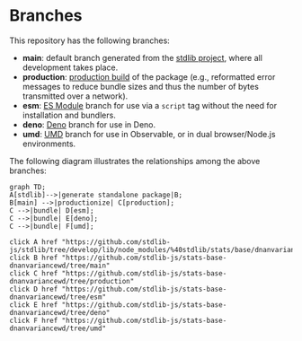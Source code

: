 <!--

@license Apache-2.0

Copyright (c) 2022 The Stdlib Authors.

Licensed under the Apache License, Version 2.0 (the "License");
you may not use this file except in compliance with the License.
You may obtain a copy of the License at

    http://www.apache.org/licenses/LICENSE-2.0

Unless required by applicable law or agreed to in writing, software
distributed under the License is distributed on an "AS IS" BASIS,
WITHOUT WARRANTIES OR CONDITIONS OF ANY KIND, either express or implied.
See the License for the specific language governing permissions and
limitations under the License.

-->

# Branches

This repository has the following branches:

-   **main**: default branch generated from the [stdlib project][stdlib-url], where all development takes place.
-   **production**: [production build][production-url] of the package (e.g., reformatted error messages to reduce bundle sizes and thus the number of bytes transmitted over a network).
-   **esm**: [ES Module][esm-url] branch for use via a `script` tag without the need for installation and bundlers.
-   **deno**: [Deno][deno-url] branch for use in Deno.
-   **umd**: [UMD][umd-url] branch for use in Observable, or in dual browser/Node.js environments.

The following diagram illustrates the relationships among the above branches:

```mermaid
graph TD;
A[stdlib]-->|generate standalone package|B;
B[main] -->|productionize| C[production];
C -->|bundle| D[esm];
C -->|bundle| E[deno];
C -->|bundle| F[umd];

click A href "https://github.com/stdlib-js/stdlib/tree/develop/lib/node_modules/%40stdlib/stats/base/dnanvariancewd"
click B href "https://github.com/stdlib-js/stats-base-dnanvariancewd/tree/main"
click C href "https://github.com/stdlib-js/stats-base-dnanvariancewd/tree/production"
click D href "https://github.com/stdlib-js/stats-base-dnanvariancewd/tree/esm"
click E href "https://github.com/stdlib-js/stats-base-dnanvariancewd/tree/deno"
click F href "https://github.com/stdlib-js/stats-base-dnanvariancewd/tree/umd"
```

[stdlib-url]: https://github.com/stdlib-js/stdlib/tree/develop/lib/node_modules/%40stdlib/stats/base/dnanvariancewd
[production-url]: https://github.com/stdlib-js/stats-base-dnanvariancewd/tree/production
[deno-url]: https://github.com/stdlib-js/stats-base-dnanvariancewd/tree/deno
[umd-url]: https://github.com/stdlib-js/stats-base-dnanvariancewd/tree/umd
[esm-url]: https://github.com/stdlib-js/stats-base-dnanvariancewd/tree/esm
